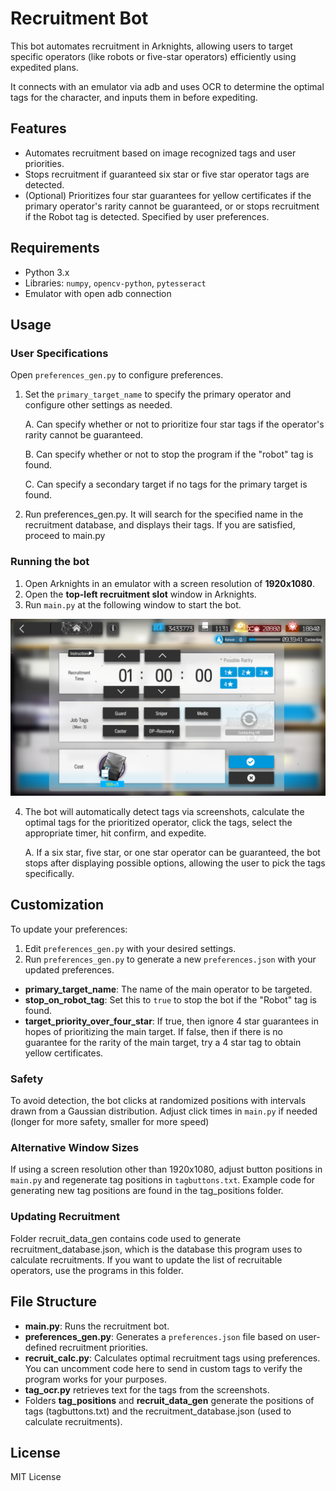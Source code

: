 # Recruitment Bot

This bot automates recruitment in Arknights, allowing users to target specific operators (like robots or five-star operators) efficiently using expedited plans.

It connects with an emulator via adb and uses OCR to determine the optimal tags for the character, and inputs them in before expediting.

## Features
- Automates recruitment based on image recognized tags and user priorities.
- Stops recruitment if guaranteed six star or five star operator tags are detected.
- (Optional) Prioritizes four star guarantees for yellow certificates if the primary operator's rarity cannot be guaranteed, or or stops recruitment if the Robot tag is detected. Specified by user preferences.

## Requirements
- Python 3.x
- Libraries: `numpy`, `opencv-python`, `pytesseract`
- Emulator with open adb connection

## Usage

### User Specifications
Open `preferences_gen.py` to configure preferences.
1. Set the `primary_target_name` to specify the primary operator and configure other settings as needed.

	A. Can specify whether or not to prioritize four star tags if the operator's rarity cannot be guaranteed.
	
	B. Can specify whether or not to stop the program if the "robot" tag is found.
	
	C. Can specify a secondary target if no tags for the primary target is found.

2. Run preferences_gen.py. It will search for the specified name in the recruitment database, and displays their tags. If you are satisfied, proceed to main.py

### Running the bot

1. Open Arknights in an emulator with a screen resolution of **1920x1080**.
2. Open the **top-left recruitment slot** window in Arknights.
3. Run `main.py` at the following window to start the bot.

![Screenshot of the Bot in Action](screenshot.png)

4. The bot will automatically detect tags via screenshots, calculate the optimal tags for the prioritized operator, click the tags, select the appropriate timer, hit confirm, and expedite.

	A. If a six star, five star, or one star operator can be guaranteed, the bot stops after displaying possible options, allowing the user to pick the tags specifically.

## Customization
To update your preferences:
1. Edit `preferences_gen.py` with your desired settings.
2. Run `preferences_gen.py` to generate a new `preferences.json` with your updated preferences.

- **primary_target_name**: The name of the main operator to be targeted.
- **stop_on_robot_tag**: Set this to `true` to stop the bot if the "Robot" tag is found.
- **target_priority_over_four_star**: If true, then ignore 4 star guarantees in hopes of prioritizing the main target. If false, then if there is no guarantee for the rarity of the main target, try a 4 star tag to obtain yellow certificates.

### Safety

To avoid detection, the bot clicks at randomized positions with intervals drawn from a Gaussian distribution. Adjust click times in `main.py` if needed (longer for more safety, smaller for more speed)

### Alternative Window Sizes

If using a screen resolution other than 1920x1080, adjust button positions in `main.py` and regenerate tag positions in `tagbuttons.txt`. Example code for generating new tag positions are found in the tag_positions folder.

### Updating Recruitment

Folder recruit_data_gen contains code used to generate recruitment_database.json, which is the database this program uses to calculate recruitments. If you want to update the list of recruitable operators, use the programs in this folder.

## File Structure

- **main.py**: Runs the recruitment bot.
- **preferences_gen.py**: Generates a `preferences.json` file based on user-defined recruitment priorities.
- **recruit_calc.py**: Calculates optimal recruitment tags using preferences. You can uncomment code here to send in custom tags to verify the program works for your purposes.
- **tag_ocr.py** retrieves text for the tags from the screenshots.
- Folders **tag_positions** and **recruit_data_gen** generate the positions of tags (tagbuttons.txt) and the recruitment_database.json (used to calculate recruitments).

## License
MIT License